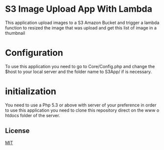 # S3 Image Upload App With Lambda

This application upload images to a S3 Amazon Bucket and trigger a lambda function to resized the image that was upload and get this list of image in a thumbnail

# Configuration

To use this application you need to go to Core/Config.php and change the $host to your local server and the folder name to S3App/ if is necessary. 

# initialization

You need to use a Php 5.3 or above with server of your preference in order to use this application you need to clone this repository direct on the www o htdocs folder of the server.

## License
[MIT](https://choosealicense.com/licenses/mit/)
